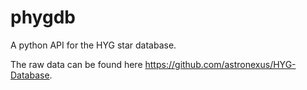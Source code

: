 phygdb
======

A python API for the HYG star database.

The raw data can be found here https://github.com/astronexus/HYG-Database.

